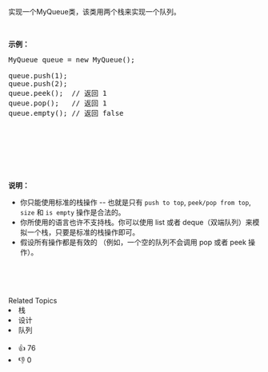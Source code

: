 <p>实现一个MyQueue类，该类用两个栈来实现一个队列。</p>
<br><p><strong>示例：</strong><pre>MyQueue queue = new MyQueue();<br><br>queue.push(1);<br>queue.push(2);<br>queue.peek();  // 返回 1<br>queue.pop();   // 返回 1<br>queue.empty(); // 返回 false</br></br></br></br></br></br></pre></p><br><p><strong>说明：</strong><br>
    <ul>
     <li>你只能使用标准的栈操作 -- 也就是只有 <code>push to top</code>, <code>peek/pop from top</code>, <code>size</code> 和 <code>is empty</code> 操作是合法的。</li>
     <li>你所使用的语言也许不支持栈。你可以使用 list 或者 deque（双端队列）来模拟一个栈，只要是标准的栈操作即可。</li>
     <li>假设所有操作都是有效的 （例如，一个空的队列不会调用 pop 或者 peek 操作）。</li>
    </ul></br></p></br></br>

<div><div>Related Topics</div><div><li>栈</li><li>设计</li><li>队列</li></div></div><br><div><li>👍 76</li><li>👎 0</li></div>